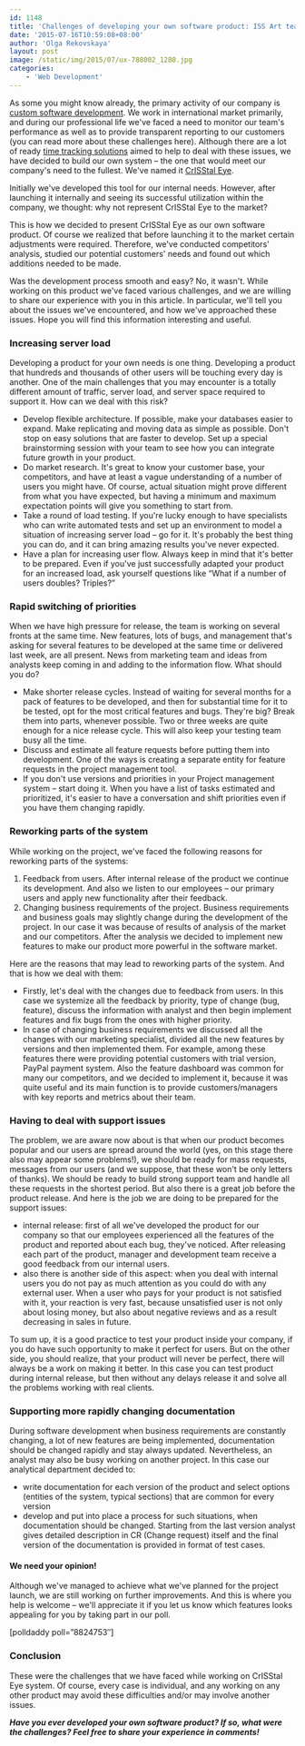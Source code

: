 ```yaml
---
id: 1148
title: 'Challenges of developing your own software product: ISS Art team experience'
date: '2015-07-16T10:59:08+08:00'
author: 'Olga Rekovskaya'
layout: post
image: /static/img/2015/07/ux-788002_1280.jpg
categories:
    - 'Web Development'
---
```


As some you might know already, the primary activity of our company is [custom software development](https://www.issart.com/en/). We work in international market primarily, and during our professional life we've faced a need to monitor our team's performance as well as to provide transparent reporting to our customers (you can read more about these challenges here). Although there are a lot of ready [time tracking solutions](http://www.issart.com/blog/time-tracking-systems-overview/) aimed to help to deal with these issues, we have decided to build our own system – the one that would meet our company's need to the fullest. We've named it [CrISStal Eye](http://crisstaleye.com/).

Initially we've developed this tool for our internal needs. However, after launching it internally and seeing its successful utilization within the company, we thought: why not represent CrISStal Eye to the market?

This is how we decided to present CrISStal Eye as our own software product. Of course we realized that before launching it to the market certain adjustments were required. Therefore, we've conducted competitors' analysis, studied our potential customers' needs and found out which additions needed to be made.

Was the development process smooth and easy? No, it wasn't. While working on this product we've faced various challenges, and we are willing to share our experience with you in this article. In particular, we'll tell you about the issues we've encountered, and how we've approached these issues. Hope you will find this information interesting and useful.

### Increasing server load

Developing a product for your own needs is one thing. Developing a product that hundreds and thousands of other users will be touching every day is another. One of the main challenges that you may encounter is a totally different amount of traffic, server load, and server space required to support it. How can we deal with this risk?

- Develop flexible architecture. If possible, make your databases easier to expand. Make replicating and moving data as simple as possible. Don't stop on easy solutions that are faster to develop. Set up a special brainstorming session with your team to see how you can integrate future growth in your product.
- Do market research. It's great to know your customer base, your competitors, and have at least a vague understanding of a number of users you might have. Of course, actual situation might prove different from what you have expected, but having a minimum and maximum expectation points will give you something to start from.
- Take a round of load testing. If you're lucky enough to have specialists who can write automated tests and set up an environment to model a situation of increasing server load – go for it. It's probably the best thing you can do, and it can bring amazing results you've never expected.
- Have a plan for increasing user flow. Always keep in mind that it's better to be prepared. Even if you've just successfully adapted your product for an increased load, ask yourself questions like “What if a number of users doubles? Triples?”

### Rapid switching of priorities

When we have high pressure for release, the team is working on several fronts at the same time. New features, lots of bugs, and management that's asking for several features to be developed at the same time or delivered last week, are all present. News from marketing team and ideas from analysts keep coming in and adding to the information flow. What should you do?

- Make shorter release cycles. Instead of waiting for several months for a pack of features to be developed, and then for substantial time for it to be tested, opt for the most critical features and bugs. They're big? Break them into parts, whenever possible. Two or three weeks are quite enough for a nice release cycle. This will also keep your testing team busy all the time.
- Discuss and estimate all feature requests before putting them into development. One of the ways is creating a separate entity for feature requests in the project management tool.
- If you don't use versions and priorities in your Project management system – start doing it. When you have a list of tasks estimated and prioritized, it's easier to have a conversation and shift priorities even if you have them changing rapidly.

### Reworking parts of the system

While working on the project, we've faced the following reasons for reworking parts of the systems:

1. Feedback from users. After internal release of the product we continue its development. And also we listen to our employees – our primary users and apply new functionality after their feedback.
2. Changing business requirements of the project. Business requirements and business goals may slightly change during the development of the project. In our case it was because of results of analysis of the market and our competitors. After the analysis we decided to implement new features to make our product more powerful in the software market.

Here are the reasons that may lead to reworking parts of the system. And that is how we deal with them:

- Firstly, let's deal with the changes due to feedback from users. In this case we systemize all the feedback by priority, type of change (bug, feature), discuss the information with analyst and then begin implement features and fix bugs from the ones with higher priority.
- In case of changing business requirements we discussed all the changes with our marketing specialist, divided all the new features by versions and then implemented them. For example, among these features there were providing potential customers with trial version, PayPal payment system. Also the feature dashboard was common for many our competitors, and we decided to implement it, because it was quite useful and its main function is to provide customers/managers with key reports and metrics about their team.

### Having to deal with support issues

The problem, we are aware now about is that when our product becomes popular and our users are spread around the world (yes, on this stage there also may appear some problems!), we should be ready for mass requests, messages from our users (and we suppose, that these won't be only letters of thanks). We should be ready to build strong support team and handle all these requests in the shortest period. But also there is a great job before the product release. And here is the job we are doing to be prepared for the support issues:

- internal release: first of all we've developed the product for our company so that our employees experienced all the features of the product and reported about each bug, they've noticed. After releasing each part of the product, manager and development team receive a good feedback from our internal users.
- also there is another side of this aspect: when you deal with internal users you do not pay as much attention as you could do with any external user. When a user who pays for your product is not satisfied with it, your reaction is very fast, because unsatisfied user is not only about losing money, but also about negative reviews and as a result decreasing in sales in future.

To sum up, it is a good practice to test your product inside your company, if you do have such opportunity to make it perfect for users. But on the other side, you should realize, that your product will never be perfect, there will always be a work on making it better. In this case you can test product during internal release, but then without any delays release it and solve all the problems working with real clients.

### Supporting more rapidly changing documentation

During software development when business requirements are constantly changing, a lot of new features are being implemented, documentation should be changed rapidly and stay always updated. Nevertheless, an analyst may also be busy working on another project. In this case our analytical department decided to:

- write documentation for each version of the product and select options (entities of the system, typical sections) that are common for every version
- develop and put into place a process for such situations, when documentation should be changed. Starting from the last version analyst gives detailed description in CR (Change request) itself and the final version of the documentation is provided in format of test cases.

#### We need your opinion!

Although we've managed to achieve what we've planned for the project launch, we are still working on further improvements. And this is where you help is welcome – we'll appreciate it if you let us know which features looks appealing for you by taking part in our poll.

\[polldaddy poll=”8824753″\]

### Conclusion

These were the challenges that we have faced while working on CrISStal Eye system. Of course, every case is individual, and any working on any other product may avoid these difficulties and/or may involve another issues.

***Have you ever developed your own software product? If so, what were the challenges? Feel free to share your experience in comments!***